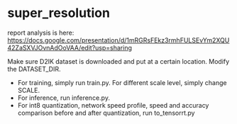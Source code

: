 # super_resolution

report analysis is here: https://docs.google.com/presentation/d/1mRGRsFEkz3rmhFULSEvYm2XQU42ZaSXVJOvnAdOoVAA/edit?usp=sharing

Make sure D2IK dataset is downloaded and put at a certain location. Modify the DATASET_DIR. 
- For training, simply run train.py. For different scale level, simply change SCALE.
- For inference, run inference.py. 
- For int8 quantization, network speed profile, speed and accuracy comparison before and after quantization, run to_tensorrt.py
